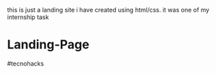 this is just a landing site i have created using html/css. it was one of my internship task
# Landing-Page
#tecnohacks
